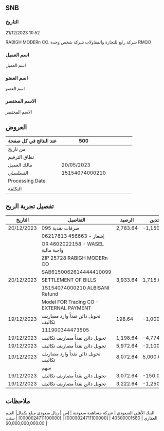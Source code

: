 
## SNB

### التاریخ

21/12/2023 10:52

RABIGH MODERn CO.
شركة رابغ للتجارة والمقاولات شركة شخص وحدة
RMQO

### اسم العميل

اسم العميل

### اسم العضو

اسم العضو

### الاسم المختصر

الاسم المختصر

## العروض

| عند النتائج في كل صفحة | 500 |  |  |  |  |  |
| --- | --- | --- | --- | --- | --- | --- |
| من تاريخ |  |  |  |  |  |  |
| نطاق الترقيم |  |  |  |  |  |  |
| مالك العميل | 20/05/2023 |  |  |  |  |  |
| التسلسلي | 15154074000210 |  |  |  |  |  |
| Processing Date |  |  |  |  |  |
| التكلفة |  |  |  |  |  |

## تفصيل تجربة الربح

| التاريخ | التفاصيل | الرصيد | حدين | دائن | رمز العملية | المرجع | ملاحظات |
| --- | --- | --- | --- | --- | --- | --- | --- |
| 20/12/2023 | 095 صرفات نقدية | 2,783.64 | -1,150.00 |  | SD | 124350823 |  |
|  | 06217813 456663 - إشعار |  |  |  |  |  |  |
|  | OR 4602022158 - WASEL واجبة مالية |  |  |  |  |  |  |
|  | ZIP 25728 RABIGH MODERn CO |  |  |  |  |  |  |
|  | SAB6150062614444410099 |  |  |  |  |  |  |
| 20/12/2023 | SETTLEMENT OF BILLS | 3,933.64 | 1,715.00 | EF | 119581624 |  |  |
|  | 15154074000210 ALBISANI Refund |  |  |  |  |  |  |
|  | Model FOR Trading CO - EXTERNAL PAYMENT |  |  |  |  |  |
| 19/12/2023 | تحويل دائن نقداً وارد مصاريف تكاليف | 198.64 | -1,000.00 |  | 130246052 |  |  |
|  | 111900344473505 |  |  |  |  |  |  |
| 19/12/2023 | تحويل دائن نقداً مصاريف تكاليف | 1,198.64 | -4,774.00 |  | 126486948 |  |  |
| 19/12/2023 | تحويل دائن نقداً مصاريف تكاليف | 5,972.64 | -2,100.00 |  | 126487471 |  |  |
| 19/12/2023 | تحويل دائن نقداً وارد مصاريف تكاليف | 8,072.64 | 5,000.00 |  | 125796720 |  | DEP ID: 4602022158 1511512447000108 |
|  | سهم |  |  |  |  |  |  |
| 19/12/2023 | تحويل دائن نقداً مصاريف تكاليف | 3,072.64 | -150.00 |  | 121799467 |  | 34947054000300 |
| 19/12/2023 | تحويل دائن نقداً مصاريف تكاليف | 3,222.64 | -1,250.00 |  | 117400660 |  | 65977520001010 |

## ملاحظات

البنك الأهلي السعودي | شركة مساهمة سعودية | إس | ريال سعودي مبلغ بكمال| القيم العقاري | 40300001580 | [0000024711100000] | [0000024711100000] | سنت | 60,000,000,000.00 
